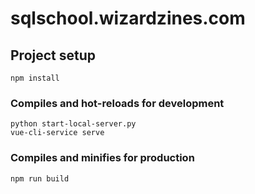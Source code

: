# sqlschool.wizardzines.com

## Project setup
```
npm install
```

### Compiles and hot-reloads for development
```
python start-local-server.py
vue-cli-service serve
```

### Compiles and minifies for production
```
npm run build
```

